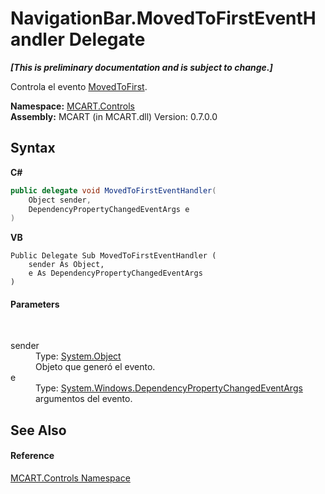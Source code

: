 # NavigationBar.MovedToFirstEventHandler Delegate
 _**\[This is preliminary documentation and is subject to change.\]**_

Controla el evento <a href="57acfbbf-9344-fc27-53ee-e71e1f2a6212">MovedToFirst</a>.

**Namespace:**&nbsp;<a href="1c9d7a8e-81d4-838a-f87d-7379b253b6ce">MCART.Controls</a><br />**Assembly:**&nbsp;MCART (in MCART.dll) Version: 0.7.0.0

## Syntax

**C#**<br />
``` C#
public delegate void MovedToFirstEventHandler(
	Object sender,
	DependencyPropertyChangedEventArgs e
)
```

**VB**<br />
``` VB
Public Delegate Sub MovedToFirstEventHandler ( 
	sender As Object,
	e As DependencyPropertyChangedEventArgs
)
```


#### Parameters
&nbsp;<dl><dt>sender</dt><dd>Type: <a href="http://msdn2.microsoft.com/es-es/library/e5kfa45b" target="_blank">System.Object</a><br />Objeto que generó el evento.</dd><dt>e</dt><dd>Type: <a href="http://msdn2.microsoft.com/es-es/library/ms589319" target="_blank">System.Windows.DependencyPropertyChangedEventArgs</a><br />argumentos del evento.</dd></dl>

## See Also


#### Reference
<a href="1c9d7a8e-81d4-838a-f87d-7379b253b6ce">MCART.Controls Namespace</a><br />
